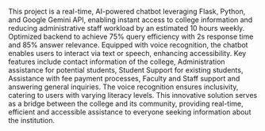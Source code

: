 This project is a real-time, AI-powered chatbot leveraging Flask, Python, and Google Gemini API, enabling instant access to college information and reducing administrative staff workload by an estimated 10 hours weekly. Optimized backend to achieve 75% query efficiency with 2s response time and 85% answer relevance. Equipped with voice recognition, the chatbot enables users to interact via text or speech, enhancing accessibility. Key features include contact information of the college, Administration assistance for potential students, Student Support for existing students, Assistance with fee payment processes, Faculty and Staff support and answering general inquiries. The voice recognition ensures inclusivity, catering to users with varying literacy levels. This innovative solution serves as a bridge between the college and its community, providing real-time, efficient and accessible assistance to everyone seeking information about the institution.
